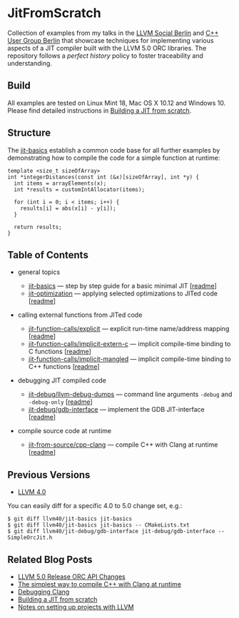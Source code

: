 # JitFromScratch
Collection of examples from my talks in the [LLVM Social Berlin](https://www.meetup.com/de-DE/LLVM-Social-Berlin/) and [C++ User Group Berlin](https://www.meetup.com/de-DE/berlincplusplus/) that showcase techniques for implementing various aspects of a JIT compiler built with the LLVM 5.0 ORC libraries. The repository follows a *perfect history* policy to foster traceability and understanding.

## Build

All examples are tested on Linux Mint 18, Mac OS X 10.12 and Windows 10. Please find detailed instructions in [Building a JIT from scratch](https://weliveindetail.github.io/blog/post/2017/07/18/building-a-jit-from-scratch.html).

## Structure

The [jit-basics](https://github.com/weliveindetail/JitFromScratch/commits/jit-basics) establish a common code base for all further examples by demonstrating how to compile the code for a simple function at runtime:

```
template <size_t sizeOfArray>
int *integerDistances(const int (&x)[sizeOfArray], int *y) {
  int items = arrayElements(x);
  int *results = customIntAllocator(items);

  for (int i = 0; i < items; i++) {
    results[i] = abs(x[i] - y[i]);
  }

  return results;
}
```

## Table of Contents

* general topics
  * [jit-basics](https://github.com/weliveindetail/JitFromScratch/commits/jit-basics) — step by step guide for a basic minimal JIT [[readme](https://github.com/weliveindetail/JitFromScratch/tree/jit-basics)]
  * [jit-optimization](https://github.com/weliveindetail/JitFromScratch/commits/jit-optimization) — applying selected optimizations to JITed code [[readme](https://github.com/weliveindetail/JitFromScratch/tree/jit-optimization)]

* calling external functions from JITed code
  * [jit-function-calls/explicit](https://github.com/weliveindetail/JitFromScratch/commits/jit-function-calls/explicit) — explicit run-time name/address mapping [[readme](https://github.com/weliveindetail/JitFromScratch/tree/jit-function-calls/explicit)]
  * [jit-function-calls/implicit-extern-c](https://github.com/weliveindetail/JitFromScratch/commits/jit-function-calls/implicit-extern-c) — implicit compile-time binding to C functions [[readme](https://github.com/weliveindetail/JitFromScratch/tree/jit-function-calls/implicit-extern-c)]
  * [jit-function-calls/implicit-mangled](https://github.com/weliveindetail/JitFromScratch/commits/jit-function-calls/implicit-mangled) — implicit compile-time binding to C++ functions [[readme](https://github.com/weliveindetail/JitFromScratch/tree/jit-function-calls/implicit-mangled)]

* debugging JIT compiled code
  * [jit-debug/llvm-debug-dumps](https://github.com/weliveindetail/JitFromScratch/commits/jit-debug/llvm-debug-dumps) — command line arguments `-debug` and `-debug-only` [[readme](https://github.com/weliveindetail/JitFromScratch/tree/jit-debug/llvm-debug-dumps)]
  * [jit-debug/gdb-interface](https://github.com/weliveindetail/JitFromScratch/commits/jit-debug/gdb-interface) — implement the GDB JIT-interface [[readme](https://github.com/weliveindetail/JitFromScratch/tree/jit-debug/gdb-interface)]

* compile source code at runtime
  * [jit-from-source/cpp-clang](https://github.com/weliveindetail/JitFromScratch/commits/jit-from-source/cpp-clang) — compile C++ with Clang at runtime [[readme](https://github.com/weliveindetail/JitFromScratch/tree/jit-from-source/cpp-clang)]

## Previous Versions

* [LLVM 4.0](https://github.com/weliveindetail/JitFromScratch/tree/master/llvm40)

You can easily diff for a specific 4.0 to 5.0 change set, e.g.:
```
$ git diff llvm40/jit-basics jit-basics
$ git diff llvm40/jit-basics jit-basics -- CMakeLists.txt
$ git diff llvm40/jit-debug/gdb-interface jit-debug/gdb-interface -- SimpleOrcJit.h
```

## Related Blog Posts

* [LLVM 5.0 Release ORC API Changes](http://weliveindetail.github.io/blog/post/2017/08/23/llvm50-release-orc-api-changes.html)
* [The simplest way to compile C++ with Clang at runtime](http://weliveindetail.github.io/blog/post/2017/07/25/compile-with-clang-at-runtime-simple.html)
* [Debugging Clang](http://weliveindetail.github.io/blog/post/2017/07/19/debugging-clang.html)
* [Building a JIT from scratch](http://weliveindetail.github.io/blog/post/2017/07/18/building-a-jit-from-scratch.html)
* [Notes on setting up projects with LLVM](http://weliveindetail.github.io/blog/post/2017/07/17/notes-setup.html)
